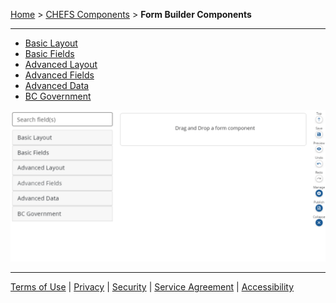 [Home](index) > [CHEFS Components](Components) > **Form Builder Components** 
***

- [Basic Layout](Basic-Layout) 
- [Basic Fields](Basic-Fields) 
- [Advanced Layout](Advanced-Layout) 
- [Advanced Fields](Advanced-Fields) 
- [Advanced Data](Advanced-Data)
- [BC Government](BC-Government)

![](images/form_builder_components.png)

***
[Terms of Use](Terms-of-Use) | [Privacy](Privacy) | [Security](Security) | [Service Agreement](Service-Agreement) | [Accessibility](Accessibility)